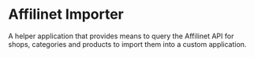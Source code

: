 # Affilinet Importer
A helper application that provides means to query the Affilinet API for shops,
categories and products to import them into a custom application.
